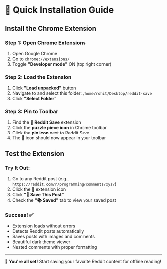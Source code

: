 # 🚀 Quick Installation Guide

## Install the Chrome Extension

### Step 1: Open Chrome Extensions

1. Open Google Chrome
2. Go to `chrome://extensions/`
3. Toggle **"Developer mode"** ON (top right corner)

### Step 2: Load the Extension

1. Click **"Load unpacked"** button
2. Navigate to and select this folder: `/home/rohit/Desktop/reddit-save`
3. Click **"Select Folder"**

### Step 3: Pin to Toolbar

1. Find the 🎯 **Reddit Save** extension
2. Click the **puzzle piece icon** in Chrome toolbar
3. Click the **pin icon** next to Reddit Save
4. The 🎯 icon should now appear in your toolbar

## Test the Extension

### Try It Out:

1. Go to any Reddit post (e.g., `https://reddit.com/r/programming/comments/xyz/`)
2. Click the 🎯 extension icon
3. Click **"💾 Save This Post"**
4. Check the **"📚 Saved"** tab to view your saved post

### Success! ✅

- Extension loads without errors
- Detects Reddit posts automatically
- Saves posts with images and comments
- Beautiful dark theme viewer
- Nested comments with proper formatting

---

**🎉 You're all set!** Start saving your favorite Reddit content for offline reading!
